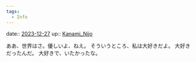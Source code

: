 ```yaml
---
tags:
  - Info
---
```


date:: [2023-12-27](/Daily_Note/2023-12-27.md)
up:: [Kanami_Nijo](../Bar/Novel/Nacaria/Kanami_Nijo.md)

ああ、世界はさ。優しいよ、ねえ。
そういうところ、私は大好きだよ。
大好きだったんだ。
大好きで、いたかったな。